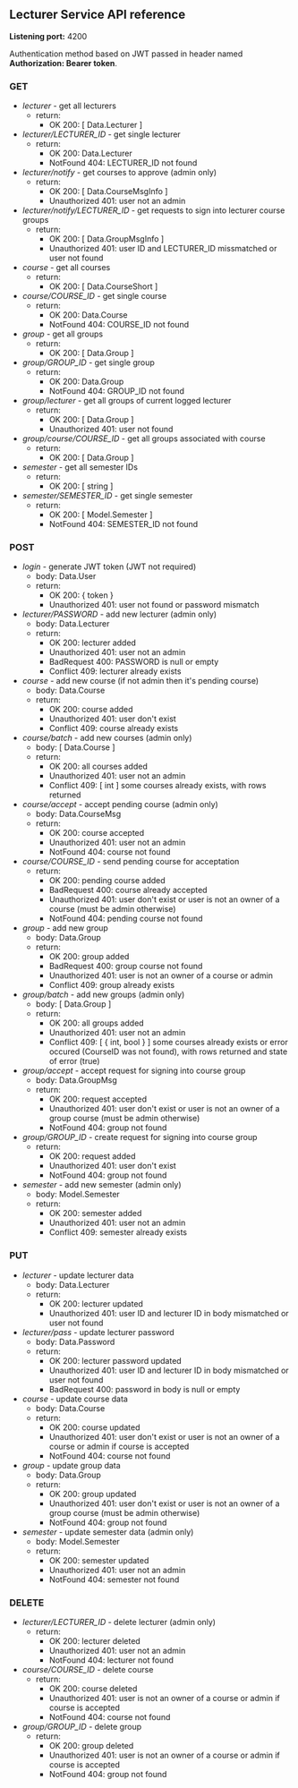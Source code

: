 ## Lecturer Service API reference

**Listening port:** 4200

Authentication method based on JWT passed in header named **Authorization: Bearer token**. 

### GET
  - *lecturer* - get all lecturers
    - return:
      - OK 200: [ Data.Lecturer ]
  - *lecturer/LECTURER_ID* - get single lecturer
    - return:
      - OK 200: Data.Lecturer
      - NotFound 404: LECTURER_ID not found
  - *lecturer/notify* - get courses to approve (admin only)
    - return:
      - OK 200: [ Data.CourseMsgInfo ]
      - Unauthorized 401: user not an admin
  - *lecturer/notify/LECTURER_ID* - get requests to sign into lecturer course groups
    - return:
      - OK 200: [ Data.GroupMsgInfo ]
      - Unauthorized 401: user ID and LECTURER_ID missmatched or user not found
  - *course* - get all courses
    - return:
      - OK 200: [ Data.CourseShort ]
  - *course/COURSE_ID* - get single course
    - return:
      - OK 200: Data.Course
      - NotFound 404: COURSE_ID not found
  - *group* - get all groups
    - return:
      - OK 200: [ Data.Group ]
  - *group/GROUP_ID* - get single group
    - return:
      - OK 200: Data.Group
      - NotFound 404: GROUP_ID not found
  - *group/lecturer* - get all groups of current logged lecturer
    - return:
      - OK 200: [ Data.Group ]
      - Unauthorized 401: user not found
  - *group/course/COURSE_ID* - get all groups associated with course
    - return:
      - OK 200: [ Data.Group ]
  - *semester* - get all semester IDs
    - return:
      - OK 200: [ string ]
  - *semester/SEMESTER_ID* - get single semester
    - return:
      - OK 200: [ Model.Semester ]
      - NotFound 404: SEMESTER_ID not found

### POST
  - *login* - generate JWT token (JWT not required)
    - body: Data.User
    - return:
      - OK 200: { token }
      - Unauthorized 401: user not found or password mismatch
  - *lecturer/PASSWORD* - add new lecturer (admin only)
    - body: Data.Lecturer
    - return:
      - OK 200: lecturer added
      - Unauthorized 401: user not an admin
      - BadRequest 400: PASSWORD is null or empty
      - Conflict 409: lecturer already exists
  - *course* - add new course (if not admin then it's pending course)
    - body: Data.Course
    - return:
      - OK 200: course added
      - Unauthorized 401: user don't exist
      - Conflict 409: course already exists
  - *course/batch* - add new courses (admin only)
    - body: [ Data.Course ]
    - return:
      - OK 200: all courses added
      - Unauthorized 401: user not an admin
      - Conflict 409: [ int ] some courses already exists, with rows returned
  - *course/accept* - accept pending course (admin only)
    - body: Data.CourseMsg
    - return:
      - OK 200: course accepted
      - Unauthorized 401: user not an admin
      - NotFound 404: course not found
  - *course/COURSE_ID* - send pending course for acceptation
    - return:
      - OK 200: pending course added
      - BadRequest 400: course already accepted
      - Unauthorized 401: user don't exist or user is not an owner of a course (must be admin otherwise)
      - NotFound 404: pending course not found
  - *group* - add new group
    - body: Data.Group
    - return:
      - OK 200: group added
      - BadRequest 400: group course not found
      - Unauthorized 401: user is not an owner of a course or admin
      - Conflict 409: group already exists
  - *group/batch* - add new groups (admin only)
    - body: [ Data.Group ]
    - return:
      - OK 200: all groups added
      - Unauthorized 401: user not an admin
      - Conflict 409: [ { int, bool } ] some courses already exists or error occured (CourseID was not found), with rows returned and state of error (true)
  - *group/accept* - accept request for signing into course group
    - body: Data.GroupMsg
    - return:
      - OK 200: request accepted
      - Unauthorized 401: user don't exist or user is not an owner of a  group course (must be admin otherwise)
      - NotFound 404: group not found
  - *group/GROUP_ID* - create request for signing into course group
    - return:
      - OK 200: request added
      - Unauthorized 401: user don't exist
      - NotFound 404: group not found
  - *semester* - add new semester (admin only)
    - body: Model.Semester
    - return:
      - OK 200: semester added
      - Unauthorized 401: user not an admin
      - Conflict 409: semester already exists

### PUT
  - *lecturer* - update lecturer data
    - body: Data.Lecturer
    - return:
      - OK 200: lecturer updated
      - Unauthorized 401: user ID and lecturer ID in body mismatched or user not found
  - *lecturer/pass* - update lecturer password
    - body: Data.Password
    - return:
      - OK 200: lecturer password updated
      - Unauthorized 401: user ID and lecturer ID in body mismatched or user not found
      - BadRequest 400: password in body is null or empty
  - *course* - update course data
    - body: Data.Course
    - return:
      - OK 200: course updated
      - Unauthorized 401: user don't exist or user is not an owner of a course or admin if course is accepted
      - NotFound 404: course not found
  - *group* - update group data
    - body: Data.Group
    - return:
      - OK 200: group updated
      - Unauthorized 401: user don't exist or user is not an owner of a group course (must be admin otherwise)
      - NotFound 404: group not found
  - *semester* - update semester data (admin only)
    - body: Model.Semester
    - return:
      - OK 200: semester updated
      - Unauthorized 401: user not an admin
      - NotFound 404: semester not found

### DELETE
  - *lecturer/LECTURER_ID* - delete lecturer (admin only)
    - return:
      - OK 200: lecturer deleted
      - Unauthorized 401: user not an admin
      - NotFound 404: lecturer not found
  - *course/COURSE_ID* - delete course
    - return:
      - OK 200: course deleted
      - Unauthorized 401: user is not an owner of a course or admin if course is accepted
      - NotFound 404: course not found
  - *group/GROUP_ID* - delete group
    - return:
      - OK 200: group deleted
      - Unauthorized 401: user is not an owner of a course or admin if course is accepted
      - NotFound 404: group not found
